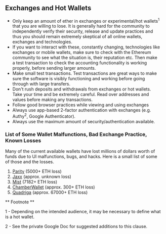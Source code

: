 ## Exchanges and Hot Wallets

- Only keep an amount of ether in exchanges or experimental/hot wallets<sup>1</sup> that you are willing to lose. It is generally hard for the community to independently verify their security, release and update practices and thus you should remain extremely skeptical of all online wallets, exchanges and technologies.
- If you want to interact with these, constantly changing, technologies like exchanges or mobile wallets, make sure to check with the Ethereum community to see what the situation is, their reputation etc. Then make a test transaction to check the accounting functionality is working properly, before sending larger amounts.
- Make small test transactions. Test transactions are great ways to make sure the software is visibly functioning and working before going through with large transfers.
- Don't rush deposits and withdrawals from exchanges or hot wallets. Take your time and be extremely careful. Read over addresses and values before making any transactions.
- Follow good browser practices while viewing and using exchanges
- Always use app-based 2-factor authentication  with exchanges (e.g. Authy<sup>2</sup>, Google Authenticator).
- Always use the maximum amount of security/authentication available.

### List of Some Wallet Malfunctions, Bad Exchange Practice, Known Losses

Many of the current available wallets have lost millions of dollars worth of funds due to UI malfunctions, bugs, and hacks. Here is a small list of some of those and the losses.

1. [Parity](https://ethereum.stackexchange.com/questions/16347/did-i-generate-an-existing-ethereum-address-in-parity#16347) (5000+ ETH loss)
2. [Jaxx](https://vxlabs.com/2017/06/10/extracting-the-jaxx-12-word-wallet-backup-phrase/) (approx. unknown loss)
3. [Mist](http://www.newsbtc.com/2016/05/13/ethereum-user-reports-loss-7182-eth-mist-wallet/) (7182+ ETH loss)
4. [ChamberWallet](https://www.ethnews.com/potential-issue-reported---ethereum-chamber-wallet) (approx. 300+ ETH loss)
5. [Quadriga](https://steemit.com/cryptocurrency/@barrydutton/breaking-the-biggest-canadian-coin-exchange-quadrigacx-loses-67-000-usdeth-due-to-coding-error-funds-locked-in-an-executable) (approx. 67000+ ETH loss)

** Footnote **

1 - Depending on the intended audience, it may be necessary to define what is a hot wallet.

2 - See the private Google Doc for suggested additions to this clause.